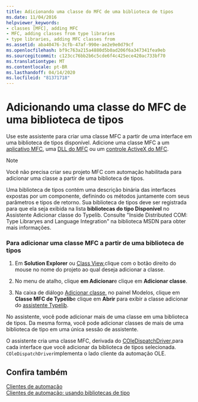 ```yaml
---
title: Adicionando uma classe do MFC de uma biblioteca de tipos
ms.date: 11/04/2016
helpviewer_keywords:
- classes [MFC], adding MFC
- MFC, adding classes from type libraries
- type libraries, adding MFC classes from
ms.assetid: aba40476-3cfb-47af-990e-ae2e9e0d79cf
ms.openlocfilehash: bf9c763a215a4880d5b0ad206f6a347341fea9eb
ms.sourcegitcommit: c123cc76bb2b6c5cde6f4c425ece420ac733bf70
ms.translationtype: MT
ms.contentlocale: pt-BR
ms.lasthandoff: 04/14/2020
ms.locfileid: "81371718"
---
```

# <a name="adding-an-mfc-class-from-a-type-library"></a>Adicionando uma classe do MFC de uma biblioteca de tipos

Use este assistente para criar uma classe MFC a partir de uma interface em uma biblioteca de tipos disponível. Adicione uma classe MFC a um [aplicativo MFC](../../mfc/reference/creating-an-mfc-application.md), uma [DLL do MFC](../../mfc/reference/creating-an-mfc-dll-project.md) ou um [controle ActiveX do MFC](../../mfc/reference/creating-an-mfc-activex-control.md).

> [!NOTE]
> Você não precisa criar seu projeto MFC com automação habilitada para adicionar uma classe a partir de uma biblioteca de tipos.

Uma biblioteca de tipos contém uma descrição binária das interfaces expostas por um componente, definindo os métodos juntamente com seus parâmetros e tipos de retorno. Sua biblioteca de tipos deve ser registrada para que ela seja exibida na lista **bibliotecas do tipo Disponível** no Assistente Adicionar classe do Typelib. Consulte "Inside Distributed COM: Type Libraryes and Language Integration" na biblioteca MSDN para obter mais informações.

### <a name="to-add-an-mfc-class-from-a-type-library"></a>Para adicionar uma classe MFC a partir de uma biblioteca de tipos

1. Em **Solution Explorer** ou [Class View,](/visualstudio/ide/viewing-the-structure-of-code)clique com o botão direito do mouse no nome do projeto ao qual deseja adicionar a classe.

1. No menu de atalho, clique **em Adicionar**e clique em **Adicionar classe**.

1. Na caixa de diálogo [Adicionar classe,](../../ide/add-class-dialog-box.md) no painel Modelos, clique em **Classe MFC de Typelib**e clique em **Abrir** para exibir a classe adicionar do [assistente Typelib](../../mfc/reference/add-class-from-typelib-wizard.md).

No assistente, você pode adicionar mais de uma classe em uma biblioteca de tipos. Da mesma forma, você pode adicionar classes de mais de uma biblioteca de tipo em uma única sessão de assistente.

O assistente cria uma classe MFC, derivada do [COleDispatchDriver,](../../mfc/reference/coledispatchdriver-class.md)para cada interface que você adicionar da biblioteca de tipos selecionada. `COleDispatchDriver`implementa o lado cliente da automação OLE.

## <a name="see-also"></a>Confira também

[Clientes de automação](../../mfc/automation-clients.md)<br/>
[Clientes de automação: usando bibliotecas de tipo](../../mfc/automation-clients-using-type-libraries.md)
